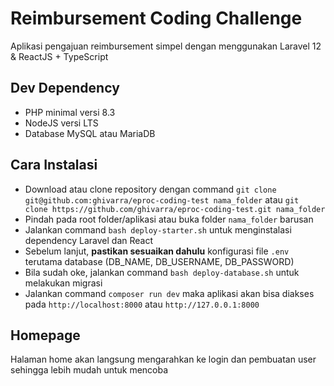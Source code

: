 # Reimbursement Coding Challenge
Aplikasi pengajuan reimbursement simpel dengan menggunakan Laravel 12 &amp; ReactJS + TypeScript

## Dev Dependency
- PHP minimal versi 8.3
- NodeJS versi LTS
- Database MySQL atau MariaDB

## Cara Instalasi
- Download atau clone repository dengan command `git clone git@github.com:ghivarra/eproc-coding-test nama_folder` atau `git clone https://github.com/ghivarra/eproc-coding-test.git nama_folder`
- Pindah pada root folder/aplikasi atau buka folder `nama_folder` barusan
- Jalankan command `bash deploy-starter.sh` untuk menginstalasi dependency Laravel dan React
- Sebelum lanjut, **pastikan sesuaikan dahulu** konfigurasi file `.env` terutama database (DB_NAME, DB_USERNAME, DB_PASSWORD)
- Bila sudah oke, jalankan command `bash deploy-database.sh` untuk melakukan migrasi
- Jalankan command `composer run dev` maka aplikasi akan bisa diakses pada `http://localhost:8000` atau `http://127.0.0.1:8000`

## Homepage
Halaman home akan langsung mengarahkan ke login dan pembuatan user sehingga lebih mudah untuk mencoba